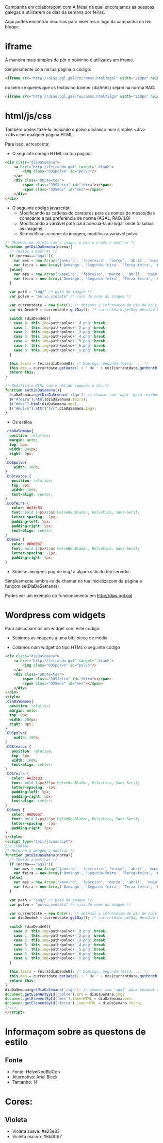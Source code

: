 Campanha em colaboraçom com A Mesa na qual encorajamos as pessoas galegas a utilizarem os dias da semana por feiras.

Aqui podes encontrar recursos para inserires o logo da campanha no teu blogue.

# iframe
A maneira mais simples de pôr o polvinho é utilizares um iframe.

Simplesmente cola na tua página o código:
```html
<iframe src="http://dias.pgl.gal/feiramos.html?agal" width="210px" height="210px" frameborder="0" scrolling="no"></iframe>
```
ou bem se queres que os textos no banner (dia/mês) sejam na norma RAG:
```html
<iframe src="http://dias.pgl.gal/feiramos.html?ilga" width="210px" height="210px" frameborder="0" scrolling="no"></iframe>
```

# html/js/css
Também podes fazê-lo incluindo o polvo dinámico num simples &lt;div&gt; &lt;/div&gt; em qualquer página HTML.

Para isso, acrescenta:
* O seguinte código HTML na tua página:
```html
<div class="diaDaSemana">
    <a href="http://feirando.gal" target="_blank">
        <img class="DDSpolvo" id="polvo"/>
    </a>
    <div class="DDStextos">
        <span class="DDSfeira" id="feira"></span>
        <span class="DDSmes" id="mes"></span>
    </div>
</div>
```

* O seguinte código javascript:
  * Modificando as cadeias de carateres para os nomes de meses/dias consoante a tua preferência de norma (AGAL, RAG/ILG)
  * Modificando a variável path para adecuá-la ao lugar onde tu subas as imagens
  * Se modificas o nome da imagem, modifica a variável polvo
```javascript
/* Obtemos um objeto com a image, o dia e o mês a mostrar */
function getDiaDaSemana(norma){
  /* Textos a mostrar */
  if (norma==='agal'){
    var mes = new Array('janeiro', 'fevereiro', 'março', 'abril', 'maio', 'junho', 'julho', 'agosto', 'setembro', 'outubro', 'novembro', 'dezembro');
    var feira = new Array('Domingo', 'Segunda-feira', 'Terça-feira', 'Quarta-feira', 'Quinta-feira', 'Sexta-feira', 'Sábado');
  }else{
    var mes = new Array('xaneiro', 'febreiro', 'marzo', 'abril', 'maio', 'juño', 'jullo', 'agosto', 'setembro', 'outubro', 'novembro', 'decembro');
    var feira = new Array('Domingo', 'Segunda feira', 'Terza feira', 'Cuarta feira', 'Quinta feira', 'Sexta feira', 'Sábado');
  }

  var path = "img/" /* path da imagem */
  var polvo = "polvo_violeta" /* raiz do nome da imagem */

  var currentdate = new Date(); /* obtemos a informaçom do dia de hoje */
  var diaDende0 = currentdate.getDay(); /* currentdate.getDay devolve 0: domingo, 1: segunda, ... 6 sábado */

  switch (diaDende0){
    case 0: this.img=path+polvo+'_d.png';break;
    case 1: this.img=path+polvo+'_2.png';break;
    case 2: this.img=path+polvo+'_3.png';break;
    case 3: this.img=path+polvo+'_4.png';break;
    case 4: this.img=path+polvo+'_5.png';break;
    case 5: this.img=path+polvo+'_6.png';break;
    case 6: this.img=path+polvo+'_s.png';break;
  }

  this.feira = feira[diaDende0]; /* Domingo, Segunda-feira, ... */
  this.mes = currentdate.getDate() + ' de ' + mes[currentdate.getMonth()]; /* 22 de fevereiro */
  return this;
}

/* Modifica o HTML com o obtido segundo o dia */
function setDiaDaSemana(){
  diaDaSemana=getDiaDaSemana('ilga'); // chamar com 'agal' para receber os textos em norma agal
  $("#feira").html(diaDaSemana.feira);
  $("#mes").html(diaDaSemana.mes);
  $("#polvo").attr("src",diaDaSemana.img);
}
```

* Os estilos
```css
.diaDaSemana{
  position: relative;
  margin: auto;
  top: 0px;
  width: 200px;
  right: 0px;
}
.DDSpolvo{
    width: 100%;
}
.DDStextos {
   position: relative;
   top: 0px;
   width: 100%;
   text-align: center;
}
.DDSfeira {
   color: #e23e83;
   font: bold 14px/25px HelveNeuBlaCon, Helvetica, Sans-Serif;
   letter-spacing: -1px;
   padding-left: 5px;
   padding-right: 5px;
   text-align: center;
}
.DDSmes {
   color: #8b0067;
   font: bold 14px/25px HelveNeuBlaCon, Helvetica, Sans-Serif;
   letter-spacing: -1px;
   padding-right: 5px;
}
```

* Sobe as imagens png de img/ a algum sítio do teu servidor.

Simplesmente lembra-te de chamar na tua inicializaçom da página a funçom setDiaDaSemana()


Podes ver um exemplo do funcionamento em http://dias.pgl.gal


# Wordpress com widgets

Para adicionarmos um widget com este código:
* Subimos as imagens a uma biblioteca de média.

* Colamos num widget do tipo HTML o seguinte código

```html
<div class="diaDaSemana">
    <a href="http://feirando.gal" target="_blank">
        <img class="DDSpolvo" id="polvo"/>
    </a>
    <div class="DDStextos">
        <span class="DDSfeira" id="feira"></span>
        <span class="DDSmes" id="mes"></span>
    </div>
</div>
<style>
.diaDaSemana{
  position: relative;
  margin: auto;
  top: 0px;
  width: 200px;
  right: 0px;
}
.DDSpolvo{
    width: 100%;
}
.DDStextos {
   position: relative;
   top: 0px;
   width: 100%;
   text-align: center;
}
.DDSfeira {
   color: #e23e83;
   font: bold 14px/25px HelveNeuBlaCon, Helvetica, Sans-Serif;
   letter-spacing: -1px;
   padding-left: 5px;
   padding-right: 5px;
   text-align: center;
}
.DDSmes {
   color: #8b0067;
   font: bold 14px/25px HelveNeuBlaCon, Helvetica, Sans-Serif;
   letter-spacing: -1px;
   padding-right: 5px;
}
</style>
<script type="text/javascript">
//<![CDATA[
/* Retorna a imagem a mostrar */
function getDiaDaSemana(norma){
  /* Textos a mostrar */
  if (norma==='agal'){
    var mes = new Array('janeiro', 'fevereiro', 'março', 'abril', 'maio', 'junho', 'julho', 'agosto', 'setembro', 'outubro', 'novembro', 'dezembro');
    var feira = new Array('Domingo', 'Segunda-feira', 'Terça-feira', 'Quarta-feira', 'Quinta-feira', 'Sexta-feira', 'Sábado');
  }else{
    var mes = new Array('xaneiro', 'febreiro', 'marzo', 'abril', 'maio', 'juño', 'jullo', 'agosto', 'setembro', 'outubro', 'novembro', 'decembro');
    var feira = new Array('Domingo', 'Segunda feira', 'Terza feira', 'Cuarta feira', 'Quinta feira', 'Sexta feira', 'Sábado');
  }

  var path = "img/" /* path da imagem */
  var polvo = "polvo_violeta" /* raiz do nome da imagem */

  var currentdate = new Date(); /* obtemos a informaçom do dia de hoje */
  var diaDende0 = currentdate.getDay(); /* currentdate.getDay devolve 0: domingo, 1: segunda, ... 6 sábado */

  switch (diaDende0){
    case 0: this.img=path+polvo+'_d.png';break;
    case 1: this.img=path+polvo+'_2.png';break;
    case 2: this.img=path+polvo+'_3.png';break;
    case 3: this.img=path+polvo+'_4.png';break;
    case 4: this.img=path+polvo+'_5.png';break;
    case 5: this.img=path+polvo+'_6.png';break;
    case 6: this.img=path+polvo+'_s.png';break;
  }

  this.feira = feira[diaDende0]; /* Domingo, Segunda feira, ... */
  this.mes = currentdate.getDate() + ' de ' + mes[currentdate.getMonth()]; /* 22 de fevereiro */
  return this;
}
diaDaSemana=getDiaDaSemana('ilga'); // chamar com 'agal' para receber os textos em norma agal
document.getElementById('polvo').src = diaDaSemana.img;
document.getElementById('mes').innerHTML = diaDaSemana.mes;
document.getElementById('feira').innerHTML = diaDaSemana.feira;
//]]>
</script>
```
# Informaçom sobre as questons de estilo

## Fonte
- Fonte: HelveNeuBlaCon
- Alternativo: Arial Black
- Tamanho: 14

# Cores:

## Violeta
- Violeta suave: #e23e83
- Violeta escuro: #8b0067

